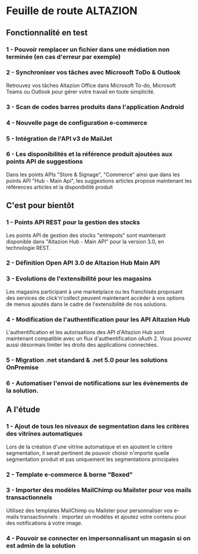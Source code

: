 <div class='roadmapPage'>
<h1>Feuille de route ALTAZION</h1>
<h2>Fonctionnalité en test</h2>
<div id="enTest">
<div class="item">
<h3>1 - Pouvoir remplacer un fichier dans une médiation non terminée (en cas d'erreur par exemple)</h3>
</div>
<div class="item">
<h3>2 - Synchroniser vos tâches avec Microsoft ToDo & Outlook</h3>
<div>Retrouvez vos tâches Altazion Office dans Microsoft To-do, Microsoft Teams ou Outlook pour gérer votre travail en toute simplicité.&nbsp;&nbsp;</div>
</div>
<div class="item">
<h3>3 - Scan de codes barres produits dans l'application Android</h3>
</div>
<div class="item">
<h3>4 - Nouvelle page de configuration e-commerce</h3>
</div>
<div class="item">
<h3>5 - Intégration de l'API v3 de MailJet</h3>
</div>
<div class="item">
<h3>6 - Les disponibilités et la référence produit ajoutées aux points API de suggestions</h3>
<div>Dans les points APIs &quot;Store &amp; Signage&quot;, &quot;Commerce&quot; ainsi que dans les points API &quot;Hub - Main Api&quot;, les suggestions articles propose maintenant les références articles et la disponibilité produit </div>
</div>
</div>
<h2>C'est pour bientôt</h2>
<div id="bientot">
<div class="item">
<h3>1 - Points API REST pour la gestion des stocks </h3>
<div>Les points API de gestion des stocks &quot;entrepots&quot; sont maintenant disponible dans &quot;Altazion Hub - Main API&quot; pour la version 3.0, en technologie REST. </div>
</div>
<div class="item">
<h3>2 - Définition Open API 3.0 de Altazion Hub Main API </h3>
</div>
<div class="item">
<h3>3 - Evolutions de l'extensibilité pour les magasins </h3>
<div>Les magasins participant à une marketplace ou les franchisés proposant des services de click'n'collect peuvent maintenant accèder à vos options de menus ajoutés dans le cadre de l'extensibilité de nos solutions. </div>
</div>
<div class="item">
<h3>4 - Modification de l'authentification pour les API Altazion Hub </h3>
<div>L'authentification et les autorisations des API d'Altazion Hub sont maintenant compatible avec un flux d'authentification oAuth 2. Vous pouvez aussi désormais limiter les droits des applications connectées. </div>
</div>
<div class="item">
<h3>5 - Migration .net standard & .net 5.0 pour les solutions OnPremise </h3>
</div>
<div class="item">
<h3>6 - Automatiser l'envoi de notifications sur les évènements de la solution. </h3>
</div>
</div>
<h2>A l'étude</h2>
<div id="etude">
<div class="item">
<h3>1 - Ajout de tous les niveaux de segmentation dans les critères des vitrines automatiques</h3>
<div>Lors de la création d'une vitrine automatique et en ajoutent le critère segmentation, il serait pertinent de pouvoir choisir n'importe quelle segmentation produit et pas uniquement les segmentations principales<br> </div>
</div>
<div class="item">
<h3>2 - Template e-commerce & borne "Boxed"</h3>
</div>
<div class="item">
<h3>3 - Importer des modèles MailChimp ou Mailster pour vos mails transactionnels</h3>
<div>Utilisez des templates MailChimp ou Mailster pour personnaliser vos e-mails transactionnels : importez un modèles et ajoutez votre contenu pour des notifications à votre image.</div>
</div>
<div class="item">
<h3>4 - Pouvoir se connecter en impersonnalisant un magasin si on est admin de la solution</h3>
</div>
</div>
</div>

